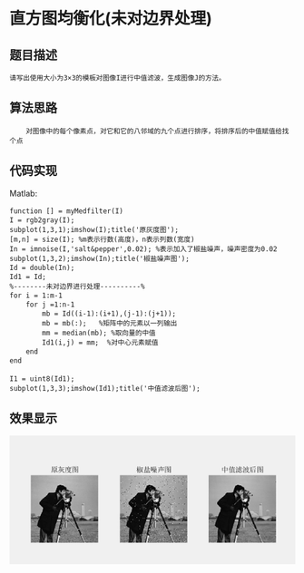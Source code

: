 # 直方图均衡化(未对边界处理)

## 题目描述
```
请写出使用大小为3×3的模板对图像I进行中值滤波，生成图像J的方法。
```

## 算法思路
``` 
    对图像中的每个像素点，对它和它的八邻域的九个点进行排序，将排序后的中值赋值给找个点
```

## 代码实现
Matlab:
```
function [] = myMedfilter(I)
I = rgb2gray(I);
subplot(1,3,1);imshow(I);title('原灰度图');
[m,n] = size(I); %m表示行数(高度)，n表示列数(宽度)
In = imnoise(I,'salt&pepper',0.02); %表示加入了椒盐噪声，噪声密度为0.02
subplot(1,3,2);imshow(In);title('椒盐噪声图');
Id = double(In);
Id1 = Id;
%--------未对边界进行处理----------%
for i = 1:m-1
    for j =1:n-1
        mb = Id((i-1):(i+1),(j-1):(j+1));
        mb = mb(:);   %矩阵中的元素以一列输出
        mm = median(mb); %取向量的中值
        Id1(i,j) = mm;  %对中心元素赋值
    end
end

I1 = uint8(Id1);
subplot(1,3,3);imshow(Id1);title('中值滤波后图');
```

## 效果显示
![](https://github.com/ColinAce/Digital-Image-Processing/blob/main/pic/medfilter.png)
